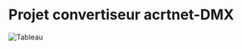 # Projet convertiseur acrtnet-DMX

![Tableau](https://github.com/claireAnot/3D_Projet/edit/main/images/tableau_resume.jpg "Tableau résumé")

